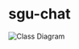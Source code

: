 # sgu-chat
![Class Diagram](http://www.plantuml.com/plantuml/proxy?src=https://raw.githubusercontent.com/meteorizm/sgu-chat/master/UML/usecase.puml)
